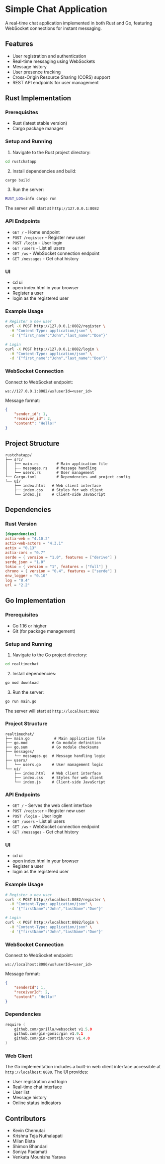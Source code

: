 # Simple Chat Application

A real-time chat application implemented in both Rust and Go, featuring WebSocket connections for instant messaging.

## Features

- User registration and authentication
- Real-time messaging using WebSockets
- Message history
- User presence tracking
- Cross-Origin Resource Sharing (CORS) support
- REST API endpoints for user management

## Rust Implementation

### Prerequisites

- Rust (latest stable version)
- Cargo package manager

### Setup and Running

1. Navigate to the Rust project directory:
```bash
cd rustchatapp
```

2. Install dependencies and build:
```bash
cargo build
```

3. Run the server:
```bash
RUST_LOG=info cargo run
```

The server will start at `http://127.0.0.1:8082`

### API Endpoints

- `GET /` - Home endpoint
- `POST /register` - Register new user
- `POST /login` - User login
- `GET /users` - List all users
- `GET /ws` - WebSocket connection endpoint
- `GET /messages` - Get chat history

### UI 
- cd ui
- open index.html in your browser
- Register a user
- login as the registered user

### Example Usage

```bash
# Register a new user
curl -X POST http://127.0.0.1:8082/register \
  -H "Content-Type: application/json" \
  -d '{"first_name":"John","last_name":"Doe"}'

# Login
curl -X POST http://127.0.0.1:8082/login \
  -H "Content-Type: application/json" \
  -d '{"first_name":"John","last_name":"Doe"}'
```

### WebSocket Connection

Connect to WebSocket endpoint:
```
ws://127.0.0.1:8082/ws?userId=<user_id>
```

Message format:
```json
{
    "sender_id": 1,
    "receiver_id": 2,
    "content": "Hello!"
}
```

## Project Structure

```
rustchatapp/
├── src/
│   ├── main.rs        # Main application file
│   ├── messages.rs    # Message handling
│   └── users.rs       # User management
└── Cargo.toml         # Dependencies and project config
└── ui/
    ├── index.html   # Web client interface
    ├── index.css    # Styles for web client
    └── index.js     # Client-side JavaScript
```

## Dependencies

### Rust Version
```toml
[dependencies]
actix-web = "4.10.2"
actix-web-actors = "4.3.1"
actix = "0.13"
actix-cors = "0.7"
serde = { version = "1.0", features = ["derive"] }
serde_json = "1.0"
tokio = { version = "1", features = ["full"] }
chrono = { version = "0.4", features = ["serde"] }
env_logger = "0.10"
log = "0.4"
url = "2.2"
```

## Go Implementation

### Prerequisites

- Go 1.16 or higher
- Git (for package management)

### Setup and Running

1. Navigate to the Go project directory:
```bash
cd realtimechat
```

2. Install dependencies:
```bash
go mod download
```

3. Run the server:
```bash
go run main.go
```

The server will start at `http://localhost:8082`

### Project Structure

```
realtimechat/
├── main.go           # Main application file
├── go.mod           # Go module definition
├── go.sum           # Go module checksums
├── messages/
│   └── messages.go  # Message handling logic
├── users/
│   └── users.go     # User management logic
└── ui/
    ├── index.html   # Web client interface
    ├── index.css    # Styles for web client
    └── index.js     # Client-side JavaScript
```

### API Endpoints

- `GET /` - Serves the web client interface
- `POST /register` - Register new user
- `POST /login` - User login
- `GET /users` - List all users
- `GET /ws` - WebSocket connection endpoint
- `GET /messages` - Get chat history

### UI 
- cd ui
- open index.html in your browser
- Register a user
- login as the registered user

### Example Usage

```bash
# Register a new user
curl -X POST http://localhost:8082/register \
  -H "Content-Type: application/json" \
  -d '{"firstName":"John","lastName":"Doe"}'

# Login
curl -X POST http://localhost:8082/login \
  -H "Content-Type: application/json" \
  -d '{"firstName":"John","lastName":"Doe"}'
```

### WebSocket Connection

Connect to WebSocket endpoint:
```
ws://localhost:8080/ws?userId=<user_id>
```

Message format:
```json
{
    "senderId": 1,
    "receiverId": 2,
    "content": "Hello!"
}
```

### Dependencies

```go
require (
    github.com/gorilla/websocket v1.5.0
    github.com/gin-gonic/gin v1.9.1
    github.com/gin-contrib/cors v1.4.0
)
```

### Web Client

The Go implementation includes a built-in web client interface accessible at `http://localhost:8080`. The UI provides:

- User registration and login
- Real-time chat interface
- User list
- Message history
- Online status indicators

## Contributors
- Kevin Chemutai
- Krishna Teja Nuthalapati
- Milan Bista
- Shimon Bhandari
- Soniya Padamati
- Venkata Mounisha Yarava

